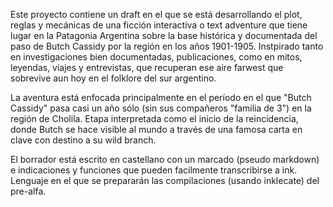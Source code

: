 Este proyecto contiene un draft en el que se está desarrollando el plot, reglas y mecánicas de una ficción interactiva o text adventure que tiene lugar en la Patagonia Argentina sobre la base histórica y documentada del paso de Butch Cassidy por la región en los años 1901-1905. Instpirado tanto en investigaciones bien documentadas, publicaciones, como en mitos, leyendas, viajes y entrevistas, que recuperan ese aire farwest que sobrevive aun hoy en el folklore del sur argentino. 

La aventura está enfocada principalmente en el período en el que "Butch Cassidy" pasa casi un año sólo (sin sus compañeros "familia de 3") en la región de Cholila. Etapa interpretada como el inicio de la reincidencia, donde Butch se hace visible al mundo a través de una famosa carta en clave con destino a su wild branch.   

El borrador está escrito en castellano con un marcado (pseudo markdown) e indicaciones y funciones que pueden facilmente transcribirse a ink. Lenguaje en el que se prepararán las compilaciones (usando inklecate) del pre-alfa.

